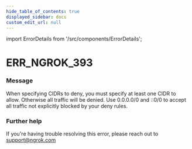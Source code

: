 ```yaml
---
hide_table_of_contents: true
displayed_sidebar: docs
custom_edit_url: null
---
```


import ErrorDetails from '/src/components/ErrorDetails';

# ERR_NGROK_393

### Message
When specifying CIDRs to deny, you must specify at least one CIDR to allow. Otherwise all traffic will be denied. Use 0.0.0.0/0 and ::0/0 to accept all traffic not explicitly blocked by your deny rules.

### Further help
If you're having trouble resolving this error, please reach out to [support@ngrok.com](mailto:support@ngrok.com?subject=Help%20with%20ERR_NGROK_393)

<ErrorDetails error='err_ngrok_393' />
